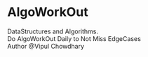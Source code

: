 # AlgoWorkOut
DataStructures and Algorithms.<br>
Do AlgoWorkOut Daily to Not Miss EdgeCases<br>
Author @Vipul Chowdhary

